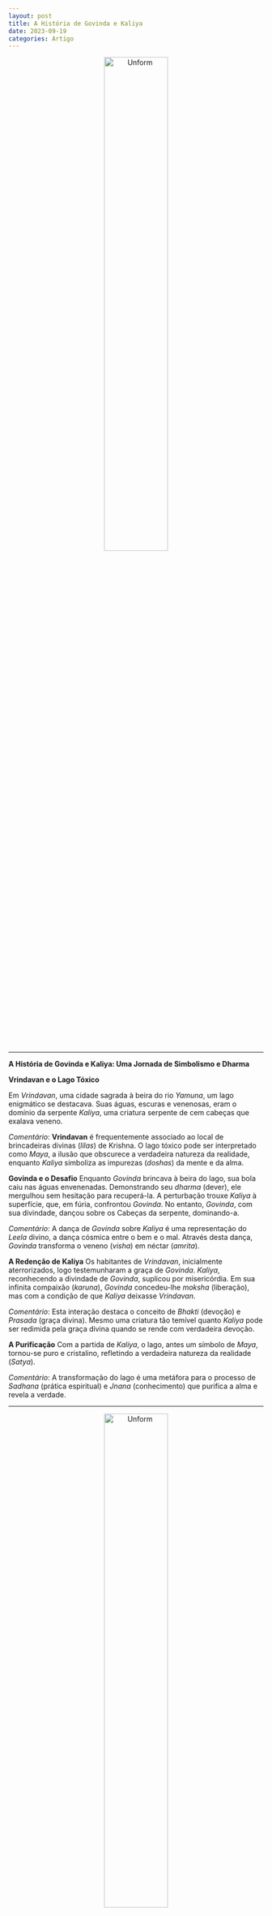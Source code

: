 ```yaml
---
layout: post
title: A História de Govinda e Kaliya
date: 2023-09-19
categories: Artigo
---
```


<p align="center">
<img src="{{ site.baseurl }}/images/2023-09-19-A-Historia-de-Govinda-e-Kaliya.jpeg" height="50%" width="50%" alt="Unform" />
</p>

---

**A História de Govinda e Kaliya: Uma Jornada de Simbolismo e Dharma**

**Vrindavan e o Lago Tóxico**

Em *Vrindavan*, uma cidade sagrada à beira do rio *Yamuna*, um lago enigmático se destacava. Suas águas, escuras e venenosas, eram o domínio da serpente *Kaliya*, uma criatura serpente de cem cabeças que exalava veneno.

*Comentário*: **Vrindavan** é frequentemente associado ao local de brincadeiras divinas (*lilas*) de Krishna. O lago tóxico pode ser interpretado como *Maya*, a ilusão que obscurece a verdadeira natureza da realidade, enquanto *Kaliya* simboliza as impurezas (*doshas*) da mente e da alma.

**Govinda e o Desafio**
Enquanto *Govinda* brincava à beira do lago, sua bola caiu nas águas envenenadas. Demonstrando seu *dharma* (dever), ele mergulhou sem hesitação para recuperá-la. A perturbação trouxe *Kaliya* à superfície, que, em fúria, confrontou *Govinda*. No entanto, *Govinda*, com sua divindade, dançou sobre os Cabeças da serpente, dominando-a.

*Comentário*: A dança de *Govinda* sobre *Kaliya* é uma representação do *Leela* divino, a dança cósmica entre o bem e o mal. Através desta dança, *Govinda* transforma o veneno (*visha*) em néctar (*amrita*).

**A Redenção de Kaliya**
Os habitantes de *Vrindavan*, inicialmente aterrorizados, logo testemunharam a graça de *Govinda*. *Kaliya*, reconhecendo a divindade de *Govinda*, suplicou por misericórdia. Em sua infinita compaixão (*karuna*), *Govinda* concedeu-lhe *moksha* (liberação), mas com a condição de que *Kaliya* deixasse *Vrindavan*.

*Comentário*: Esta interação destaca o conceito de *Bhakti* (devoção) e *Prasada* (graça divina). Mesmo uma criatura tão temível quanto *Kaliya* pode ser redimida pela graça divina quando se rende com verdadeira devoção.

**A Purificação**
Com a partida de *Kaliya*, o lago, antes um símbolo de *Maya*, tornou-se puro e cristalino, refletindo a verdadeira natureza da realidade (*Satya*).

*Comentário*: A transformação do lago é uma metáfora para o processo de *Sadhana* (prática espiritual) e *Jnana* (conhecimento) que purifica a alma e revela a verdade.

---

<p align="center">
<img src="{{ site.baseurl }}/images/2023-09-19-A-Historia-de-Govinda-e-Kaliya_1.png" height="50%" width="50%" alt="Unform" />
</p>


<p align="center">
<img src="{{ site.baseurl }}/images/2023-09-19-A-Historia-de-Govinda-e-Kaliya_2.png" height="50%" width="50%" alt="Unform" />
</p>


<p align="center">
<img src="{{ site.baseurl }}/images/2023-09-19-A-Historia-de-Govinda-e-Kaliya_3.png" height="50%" width="50%" alt="Unform" />
</p>


<p align="center">
<img src="{{ site.baseurl }}/images/2023-09-19-A-Historia-de-Govinda-e-Kaliya_4.png" height="50%" width="50%" alt="Unform" />
</p>


<p align="center">
<img src="{{ site.baseurl }}/images/2023-09-19-A-Historia-de-Govinda-e-Kaliya_5.png" height="50%" width="50%" alt="Unform" />
</p>
